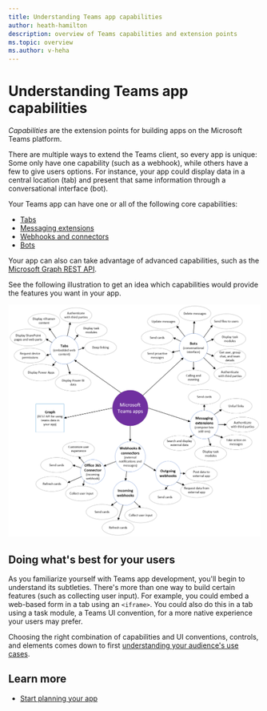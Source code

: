 ```yaml
---
title: Understanding Teams app capabilities
author: heath-hamilton
description: overview of Teams capabilities and extension points
ms.topic: overview
ms.author: v-heha
---
```

# Understanding Teams app capabilities

*Capabilities* are the extension points for building apps on the Microsoft Teams platform.

There are multiple ways to extend the Teams client, so every app is unique: Some only have one capability (such as a webhook), while others have a few to give users options. For instance, your app could display data in a central location (tab) and present that same information through a conversational interface (bot).

Your Teams app can have one or all of the following core capabilities:

* [Tabs](../tabs/what-are-tabs.md)
* [Messaging extensions](../messaging-extensions/what-are-messaging-extensions.md)
* [Webhooks and connectors](../webhooks-and-connectors/what-are-webhooks-and-connectors.md)
* [Bots](../bots/what-are-bots.md)

Your app can also can take advantage of advanced capabilities, such as the [Microsoft Graph REST API](../graph-api/rsc/resource-specific-consent.md).

See the following illustration to get an idea which capabilities would provide the features you want in your app.

![Mind map illustrating what Teams app capabilities are](doc-links/images/capabilities-overview.png)

## Doing what's best for your users

As you familiarize yourself with Teams app development, you'll begin to understand its subtleties. There's more than one way to build certain features (such as collecting user input). For example, you could embed a web-based form in a tab using an `<iframe>`. You could also do this in a tab using a task module, a Teams UI convention, for a more native experience your users may prefer.

Choosing the right combination of capabilities and UI conventions, controls, and elements comes down to first [understanding your audience's use cases](../concepts/design/understand-use-cases.md).

## Learn more

* [Start planning your app](../concepts/extensibility-points.md)
